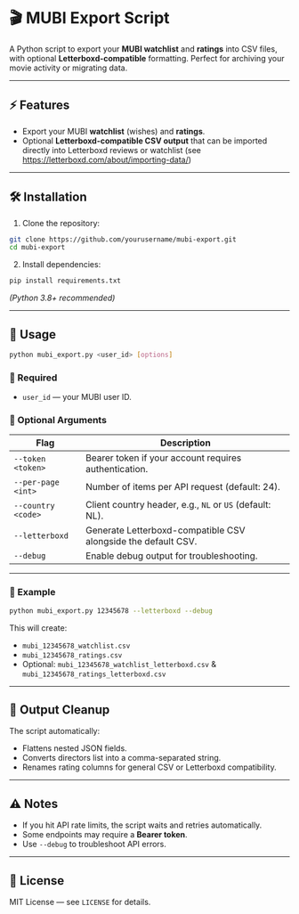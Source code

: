 # 🎬 MUBI Export Script

A Python script to export your **MUBI watchlist** and **ratings** into CSV files, with optional **Letterboxd-compatible** formatting. Perfect for archiving your movie activity or migrating data.  

---

## ⚡ Features

- Export your MUBI **watchlist** (wishes) and **ratings**.  
- Optional **Letterboxd-compatible CSV output** that can be imported directly into Letterboxd reviews or watchlist (see https://letterboxd.com/about/importing-data/) 

---

## 🛠️ Installation

1. Clone the repository:

```bash
git clone https://github.com/yourusername/mubi-export.git
cd mubi-export
````

2. Install dependencies:

```bash
pip install requirements.txt
```

*(Python 3.8+ recommended)*

---

## 🚀 Usage

```bash
python mubi_export.py <user_id> [options]
```

### 🔹 Required

* `user_id` — your MUBI user ID.

### 🔹 Optional Arguments

| Flag               | Description                                                   |
| ------------------ | ------------------------------------------------------------- |
| `--token <token>`  | Bearer token if your account requires authentication.         |
| `--per-page <int>` | Number of items per API request (default: 24).                |
| `--country <code>` | Client country header, e.g., `NL` or `US` (default: NL).      |
| `--letterboxd`     | Generate Letterboxd-compatible CSV alongside the default CSV. |
| `--debug`          | Enable debug output for troubleshooting.                      |

---

### 🔹 Example

```bash
python mubi_export.py 12345678 --letterboxd --debug
```

This will create:

* `mubi_12345678_watchlist.csv`
* `mubi_12345678_ratings.csv`
* Optional: `mubi_12345678_watchlist_letterboxd.csv` & `mubi_12345678_ratings_letterboxd.csv`

---

## 🧹 Output Cleanup

The script automatically:

* Flattens nested JSON fields.
* Converts directors list into a comma-separated string.
* Renames rating columns for general CSV or Letterboxd compatibility.

---

## ⚠️ Notes

* If you hit API rate limits, the script waits and retries automatically.
* Some endpoints may require a **Bearer token**.
* Use `--debug` to troubleshoot API errors.

---

## 📄 License

MIT License — see `LICENSE` for details.
